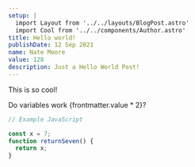 ```yaml
---
setup: |
  import Layout from '../../layouts/BlogPost.astro'
  import Cool from '../../components/Author.astro'
title: Hello world!
publishDate: 12 Sep 2021
name: Nate Moore
value: 128
description: Just a Hello World Post!
---
```


<!-- <Cool name={frontmatter.name} href="https://twitter.com/n_moore" client:load /> -->

This is so cool!

Do variables work {frontmatter.value * 2}?

```javascript
// Example JavaScript

const x = 7;
function returnSeven() {
  return x;
}

```
